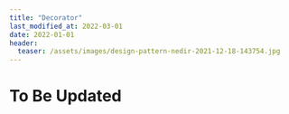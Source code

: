```yaml
---
title: "Decorator"
last_modified_at: 2022-03-01
date: 2022-01-01
header:
  teaser: /assets/images/design-pattern-nedir-2021-12-18-143754.jpg
---
```


# To Be Updated